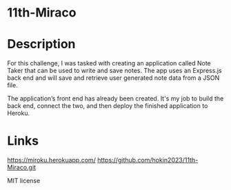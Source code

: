 # 11th-Miraco

# Description
For this challenge, I was tasked with creating an application called Note Taker that can be used to write and save notes. The app uses an Express.js back end and will save and retrieve user generated note data from a JSON file.

The application’s front end has already been created. It's my job to build the back end, connect the two, and then deploy the finished application to Heroku.

# Links

https://miroku.herokuapp.com/
https://github.com/hokin2023/11th-Miraco.git

MIT license
